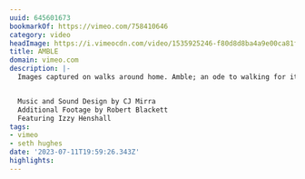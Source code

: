 ```yaml
---
uuid: 645601673
bookmarkOf: https://vimeo.com/758410646
category: video
headImage: https://i.vimeocdn.com/video/1535925246-f80d8d8ba4a9e00ca81fcbe5582b13c75d59146e80f3cd3e7e374aa381d64ac7-d_295x166
title: AMBLE
domain: vimeo.com
description: |-
  Images captured on walks around home. Amble; an ode to walking for its own sake.


  Music and Sound Design by CJ Mirra
  Additional Footage by Robert Blackett
  Featuring Izzy Henshall
tags:
- vimeo
- seth hughes
date: '2023-07-11T19:59:26.343Z'
highlights:
---
```




